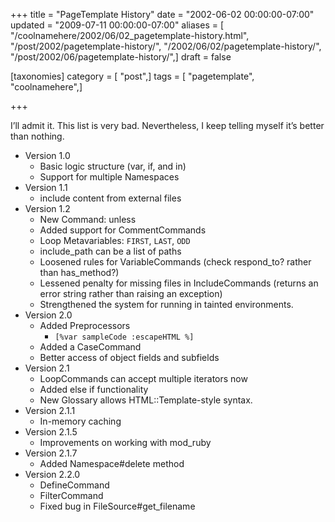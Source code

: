 +++
title = "PageTemplate History"
date = "2002-06-02 00:00:00-07:00"
updated = "2009-07-11 00:00:00-07:00"
aliases = [ "/coolnamehere/2002/06/02_pagetemplate-history.html", "/post/2002/pagetemplate-history/", "/2002/06/02/pagetemplate-history/", "/post/2002/06/pagetemplate-history/",]
draft = false

[taxonomies]
category = [ "post",]
tags = [ "pagetemplate", "coolnamehere",]

+++

I’ll admit it. This list is very bad. Nevertheless, I keep telling
myself it’s better than nothing.

  - Version 1.0
      - Basic logic structure (var, if, and in)
      - Support for multiple Namespaces
  - Version 1.1
      - include content from external files
  - Version 1.2
      - New Command: unless
      - Added support for CommentCommands
      - Loop Metavariables: `FIRST`, `LAST`, `ODD`
      - include\_path can be a list of paths
      - Loosened rules for VariableCommands (check respond\_to? rather
        than has\_method?)
      - Lessened penalty for missing files in IncludeCommands (returns
        an error string rather than raising an exception)
      - Strengthened the system for running in tainted environments.
  - Version 2.0
      - Added Preprocessors
          - `[%var sampleCode :escapeHTML %]`
      - Added a CaseCommand
      - Better access of object fields and subfields
  - Version 2.1
      - LoopCommands can accept multiple iterators now
      - Added else if functionality
      - New Glossary allows HTML::Template-style syntax.
  - Version 2.1.1
      - In-memory caching
  - Version 2.1.5
      - Improvements on working with mod\_ruby
  - Version 2.1.7
      - Added Namespace\#delete method
  - Version 2.2.0
      - DefineCommand
      - FilterCommand
      - Fixed bug in FileSource\#get\_filename